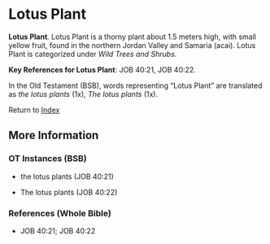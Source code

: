 # Lotus Plant
**Lotus Plant**. 
Lotus Plant is a thorny plant about 1.5 meters high, with small yellow fruit, found in the northern Jordan Valley and Samaria (acai). 
Lotus Plant is categorized under _Wild Trees and Shrubs_. 


**Key References for Lotus Plant**: 
JOB 40:21, JOB 40:22. 


In the Old Testament (BSB), words representing “Lotus Plant” are translated as 
*the lotus plants* (1x), *The lotus plants* (1x). 




Return to [Index](00-Index.md)

## More Information

### OT Instances (BSB)

* the lotus plants (JOB 40:21)

* The lotus plants (JOB 40:22)



### References (Whole Bible)

* JOB 40:21; JOB 40:22



